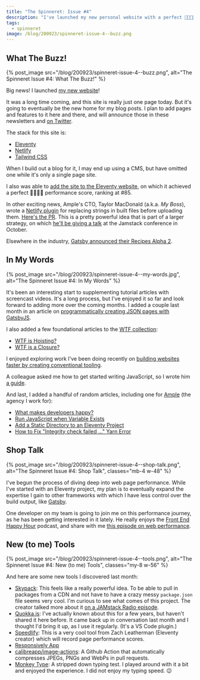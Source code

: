 ```yaml
---
title: "The Spinneret: Issue #4"
description: "I've launched my new personal website with a perfect 💯💯💯💯 performance score!! Take a look inside to see what else happened in my web development sphere throughout August 2020."
tags:
  - spinneret
image: /blog/200923/spinneret-issue-4--buzz.png
---
```


## What The Buzz!

{% post_image
    src="/blog/200923/spinneret-issue-4--buzz.png",
    alt="The Spinneret Issue #4: What The Buzz!" %}

Big news! I launched [my new website](https://www.seancdavis.com/)!

It was a long time coming, and this site is really just one page today. But it's going to eventually be the new home for my blog posts. I plan to add pages and features to it here and there, and will announce those in these newsletters and [on Twitter](https://twitter.com/seancdavis29).

The stack for this site is:

- [Eleventy](https://www.11ty.dev/)
- [Netlify](https://www.netlify.com/)
- [Tailwind CSS](https://tailwindcss.com/)

When I build out a blog for it, I may end up using a CMS, but have omitted one while it's only a single page site.

I also was able to [add the site to the Eleventy website](https://github.com/11ty/11ty-website/pull/719#issuecomment-678812189), on which it achieved a perfect 💯💯💯💯 performance score, ranking at #85.

In other exciting news, Ample's CTO, Taylor MacDonald (a.k.a. _My Boss_), wrote a [Netlify plugin](https://github.com/netlify/plugins) for replacing strings in built files before uploading them. [Here's the PR](https://github.com/netlify/plugins/pull/130). This is a pretty powerful idea that is part of a larger strategy, on which [he'll be giving a talk](https://jamstackconfvirtual2020.sched.com/event/eMju/migrating-to-netlify-one-page-at-a-time) at the Jamstack conference in October.

Elsewhere in the industry, [Gatsby announced their Recipes Alpha 2](https://www.gatsbyjs.org/blog/2020-08-04-Announcing-Gatsby-Recipes-Alpha-2/).

## In My Words

{% post_image
    src="/blog/200923/spinneret-issue-4--my-words.jpg",
    alt="The Spinneret Issue #4: In My Words" %}

It's been an interesting start to supplementing tutorial articles with screencast videos. It's a long process, but I've enjoyed it so far and look forward to adding more over the coming months. I added a couple last month in an article on [programmatically creating JSON pages with GatsbyJS](/blog/programmatically-create-json-pages-gatsby).

I also added a few foundational articles to the [WTF collection](/blog/tag/wtf):

- [WTF is Hoisting?](/blog/wtf-is-hoisting)
- [WTF is a Closure?](/blog/wtf-is-a-closure)

I enjoyed exploring work I've been doing recently on [building websites faster by creating conventional tooling](/blog/build-jamstack-sites-faster-with-conventional-tooling).

A colleague asked me how to get started writing JavaScript, so I wrote him [a guide](/blog/right-way-to-learn-javascript-2020).

And last, I added a handful of random articles, including one for [Ample](https://www.ample.co/) (the agency I work for):

- [What makes developers happy?](https://www.ample.co/blog/3-things-that-make-developers-happy)
- [Run JavaScript when Variable Exists](/blog/run-javascript-when-variable-exists)
- [Add a Static Directory to an Eleventy Project](/blog/add-static-directory-to-eleventy)
- [How to Fix "Integrity check failed ..." Yarn Error](/blog/fix-yarn-integrity-check-failed)

## Shop Talk

{% post_image
    src="/blog/200923/spinneret-issue-4--shop-talk.png",
    alt="The Spinneret Issue #4: Shop Talk",
    classes="mb-4 w-48" %}

I've begun the process of diving deep into web page performance. While I've started with an Eleventy project, my plan is to eventually expand the expertise I gain to other frameworks with which I have less control over the build output, like [Gatsby](https://www.gatsbyjs.org).

One developer on my team is going to join me on this performance journey, as he has been getting interested in it lately. He really enjoys the [Front End Happy Hour](https://frontendhappyhour.com/) podcast, and share with me [this episode on web performance](https://frontendhappyhour.com/episodes/quick-pour-web-performance/).

## New (to me) Tools

{% post_image
    src="/blog/200923/spinneret-issue-4--tools.png",
    alt="The Spinneret Issue #4: New (to me) Tools",
    classes="my-8 w-56" %}

And here are some new tools I discovered last month:

- [Skypack](https://www.skypack.dev/): This feels like a really powerful idea. To be able to pull in packages from a CDN and not have to have a crazy messy `package.json` file seems very cool. I'm curious to see what comes of this project. The creator talked more about it [on a JAMstack Radio episode](https://overcast.fm/+HI368EK4s).
- [Quokka.js](https://marketplace.visualstudio.com/items?itemName=WallabyJs.quokka-vscode): I've actually known about this for a few years, but haven't shared it here before. It came back up in conversation last month and I thought I'd bring it up, as I use it regularly. (It's a VS Code plugin.)
- [Speedlify](https://github.com/zachleat/speedlify): This is a very cool tool from Zach Leatherman (Eleventy creator) which will record page performance scores.
- [Responsively App](https://responsively.app/)
- [calibreapp/image-actions](https://github.com/calibreapp/image-actions): A Github Action that automatically compresses JPEGs, PNGs and WebPs in pull requests.
- [Monkey Type](https://monkey-type.com/): A stripped down typing test. I played around with it a bit and enjoyed the experience. I did not enjoy my typing speed. 😉

